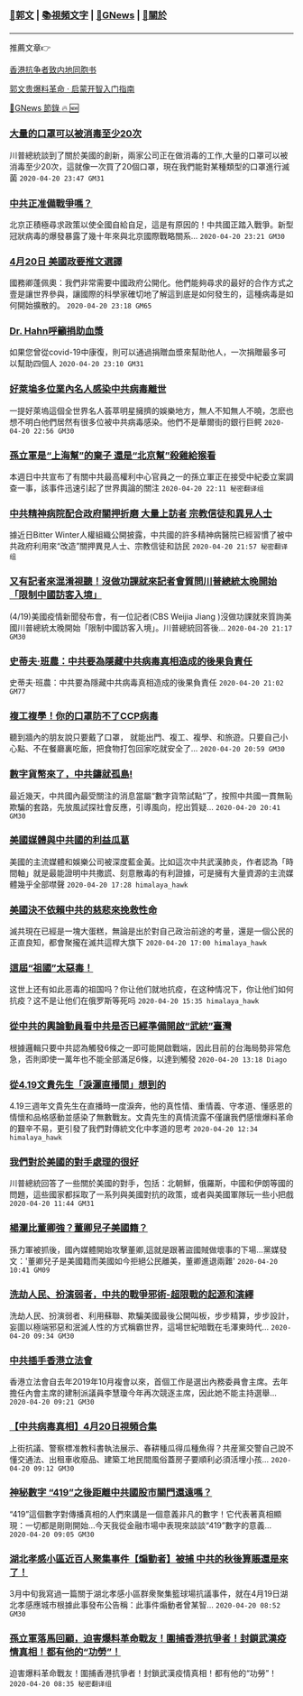 ###  [:eagle:郭文](https://github.com/ourhimalayas/txt) | [:books:視頻文字](https://github.com/ourhimalayas/txt/blob/master/content/README.md) | [:newspaper:GNews](https://github.com/ourhimalayas/txt/blob/master/content/gnews/README.md) | [:pray:關於](https://github.com/ourhimalayas/home/tree/master/about)
---

推薦文章:point_right:

[香港抗争者致内地同胞书](https://github.com/ourhimalayas/news/blob/master/2019/08/a_letter_from_the_hong_kong_people.md)

[郭文贵爆料革命 · 启蒙开智入门指南](https://github.com/ourhimalayas/txt/issues/1)

[:newspaper:GNews 節錄 :fire: :new:](https://github.com/ourhimalayas/txt/blob/master/content/gnews/README.md) 



### [大量的口罩可以被消毒至少20次](/content/gnews/1/README.md)

川普總統談到了關於美國的創新，兩家公司正在做消毒的工作,大量的口罩可以被消毒至少20次，這就像一次買了20個口罩，現在我們能對某種類型的口罩進行滅菌  `2020-04-20 23:47 GM31`

### [中共正准備戰爭嗎？](/content/gnews/2/README.md)

北京正積極尋求政策以使全國自給自足，這是有原因的！中共國正踏入戰爭。新型冠狀病毒的爆發暴露了幾十年來與北京國際戰略關系...  `2020-04-20 23:21 GM30`

### [4月20日 美國政要推文選譯](/content/gnews/3/README.md)

國務卿蓬佩奧：我們非常需要中國政府公開化。他們能夠尋求的最好的合作方式之壹是讓世界參與，讓國際的科學家確切地了解這到底是如何發生的，這種病毒是如何開始擴散的。  `2020-04-20 23:18 GM65`

### [Dr. Hahn呼籲捐助血漿](/content/gnews/4/README.md)

如果您曾從covid-19中康復，則可以通過捐贈血漿來幫助他人，一次捐贈最多可以幫助四個人  `2020-04-20 23:10 GM31`

### [好萊塢多位業內名人感染中共病毒離世](/content/gnews/5/README.md)

一提好萊塢這個全世界名人荟萃明星擁擠的娛樂地方，無人不知無人不曉，怎麽也想不明白他們居然有很多位被中共病毒感染。他們不是華爾街的銀行巨鳄  `2020-04-20 22:56 GM30`

### [孫立軍是“上海幫”的棄子 還是“北京幫”殺雞給猴看](/content/gnews/6/README.md)

本週日中共宣布了有關中共最高權利中心官員之一的孫立軍正在接受中紀委立案調查一事，該事件迅速引起了世界輿論的關注  `2020-04-20 22:11 秘密翻译组`

### [中共精神病院配合政府關押折磨 大量上訪者 宗教信徒和異見人士](/content/gnews/7/README.md)

據近日Bitter Winter人權組織公開披露，中共國的許多精神病醫院已經習慣了被中共政府利用來“改造”關押異見人士、宗教信徒和訪民  `2020-04-20 21:57 秘密翻译组`

### [又有記者來混淆視聽！沒做功課就來記者會質問川普總統太晚開始「限制中國訪客入境」](/content/gnews/8/README.md)

(4/19)美國疫情新聞發布會，有一位記者(CBS Weijia Jiang )沒做功課就來質詢美國川普總統太晚開始「限制中國訪客入境」。川普總統回答後...  `2020-04-20 21:17 GM30`

### [史蒂夫·班農：中共要為隱藏中共病毒真相造成的後果負責任](/content/gnews/9/README.md)

史蒂夫·班農：中共要為隱藏中共病毒真相造成的後果負責任  `2020-04-20 21:02 GM77`

### [複工複學！你的口罩防不了CCP病毒](/content/gnews/10/README.md)

聽到牆內的朋友說只要戴了口罩， 就能出門、複工、複學、和旅遊。只要自己小心點、不在餐廳裏吃飯，把食物打包回家吃就安全了...  `2020-04-20 20:59 GM30`

### [數字貨幣來了，中共鑄就孤島!](/content/gnews/11/README.md)

最近幾天，中共國內最受關注的消息當屬“數字貨幣試點”了，按照中共國一貫無恥欺騙的套路，先放風試探社會反應，引導風向，挖出質疑...  `2020-04-20 20:41 GM30`

### [美國媒體與中共國的利益瓜葛](/content/gnews/12/README.md)

美國的主流媒體和娛樂公司被深度藍金黃。比如這次中共武漢肺炎，作者認為「時間軸」就是最能證明中共撒謊、刻意散毒的有利證據，可是擁有大量資源的主流媒體幾乎全部噤聲  `2020-04-20 17:28 himalaya_hawk`

### [美國決不依賴中共的慈悲來挽救性命](/content/gnews/13/README.md)

滅共現在已經是一塊大蛋糕，無論是出於對自己政治前途的考量，還是一個公民的正直良知，都會聚攏在滅共這桿大旗下  `2020-04-20 17:00 himalaya_hawk`

### [這屆“祖國”太惡毒！](/content/gnews/14/README.md)

这世上还有如此恶毒的祖国吗？你让他们就地抗疫，在这种情况下，你让他们如何抗疫？这不是让他们在俄罗斯等死吗  `2020-04-20 15:35 himalaya_hawk`

### [從中共的輿論動員看中共是否已經準備開啟“武統”臺灣](/content/gnews/15/README.md)

根據邏輯只要中共認為觸發6條之一即可能開啟戰端，因此目前的台海局勢非常危急，否則即使一萬年也不能全部滿足6條，以達到觸發  `2020-04-20 13:18 Diago`

### [從4.19文貴先生「淚灑直播間」想到的](/content/gnews/16/README.md)

4.19三週年文貴先生在直播時一度淚奔，他的真性情、重情義、守孝道、懂感恩的情懷和品格感動並感染了無數戰友。文貴先生的真情流露不僅讓我們感懷爆料革命的艱辛不易，更引發了我們對傳統文化中孝道的思考  `2020-04-20 12:34 himalaya_hawk`

### [我們對於美國的對手處理的很好](/content/gnews/17/README.md)

川普總統回答了一些關於美國的對手，包括：北朝鮮，俄羅斯，中國和伊朗等國的問題，這些國家都採取了一系列與美國對抗的政策，或者與美國軍隊玩一些小把戲  `2020-04-20 11:44 GM31`

### [楊瀾比董卿強？董卿兒子美國籍？](/content/gnews/18/README.md)

孫力軍被抓後，國內媒體開始攻擊董卿,這就是跟著盜國賊做壞事的下場...黨媒發文：'董卿兒子是美國籍而美國如今拒絕公民離美，董卿進退兩難'  `2020-04-20 10:41 GM09`

### [洗劫人民、扮演弱者，中共的戰爭邪術-超限戰的起源和演繹](/content/gnews/19/README.md)

洗劫人民、扮演弱者、利用蘇聯、欺騙美國最後公開叫板，步步精算，步步設計，妄圖以極端邪惡和泯滅人性的方式稱霸世界，這場世紀暗戰在毛澤東時代...  `2020-04-20 09:34 GM30`

### [中共插手香港立法會](/content/gnews/20/README.md)

香港立法會自去年2019年10月複會以來，首個工作是選出內務委員會主席。去年擔任內會主席的建制派議員李慧瓊今年再次競逐主席，因此她不能主持選舉...  `2020-04-20 09:21 GM30`

### [【中共病毒真相】4月20日視頻合集](/content/gnews/21/README.md)

上街抗議、警察標准教科書執法展示、春耕種瓜得瓜種魚得？共産黨交警自己說不懂交通法、出租車收廢品、建築工地民間風俗蓋房子要順利必須活埋小孩...  `2020-04-20 09:12 GM30`

### [神秘數字 “419”之後距離中共國股市關門還遠嗎？](/content/gnews/22/README.md)

“419”這個數字對傳播真相的人們來講是一個意義非凡的數字！它代表著真相顯現：一切都是剛剛開始…今天我從金融市場中表現來談談“419”數字的意義...  `2020-04-20 09:05 GM30`

### [湖北孝感小區近百人聚集事件【煽動者】被捕 中共的秋後算賬還是來了！](/content/gnews/23/README.md)

3月中旬我寫過一篇關于湖北孝感小區群衆聚集籃球場抗議事件，就在4月19日湖北孝感應城市根據此事發布公告稱：此事件煽動者曾某智...  `2020-04-20 08:52 GM30`

### [孫立軍落馬回顧，迫害爆料革命戰友！圍捕香港抗爭者！封鎖武漢疫情真相！都有他的“功勞”！](/content/gnews/24/README.md)

迫害爆料革命戰友！圍捕香港抗爭者！封鎖武漢疫情真相！都有他的“功勞”！  `2020-04-20 08:35 秘密翻译组`

